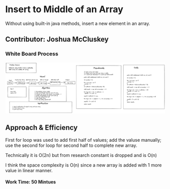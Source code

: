 # Insert to Middle of an Array

Without using built-in java methods, insert a new element in an array.

## Contributor: Joshua McCluskey

### White Board Process

![Whiteboard Array insert shit](img/array-insert-shift.png)

## Approach & Efficiency

First for loop was used to add first half of values; add the valuse manually;
use the second for loop for second half to complete new array.

Technically it is O(2n) but from research constant is dropped and is O(n)

I think the space complexity is O(n) since a new array is added with 1 more value in linear manner.

#### Work Time: 50 Mintues


